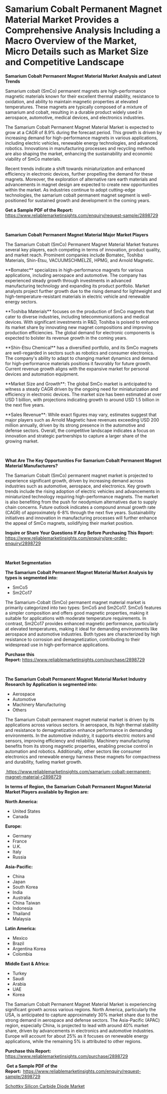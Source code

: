 <p><h1>Samarium Cobalt Permanent Magnet Material Market Provides a Comprehensive Analysis Including a Macro Overview of the Market, Micro Details such as Market Size and Competitive Landscape</h1></p><p><strong>Samarium Cobalt Permanent Magnet Material Market Analysis and Latest Trends</strong></p>
<p><p>Samarium cobalt (SmCo) permanent magnets are high-performance magnetic materials known for their excellent thermal stability, resistance to oxidation, and ability to maintain magnetic properties at elevated temperatures. These magnets are typically composed of a mixture of samarium and cobalt, resulting in a durable product widely used in aerospace, automotive, medical devices, and electronics industries.</p><p>The Samarium Cobalt Permanent Magnet Material Market is expected to grow at a CAGR of 8.9% during the forecast period. This growth is driven by increasing demand for high-performance magnets in various applications, including electric vehicles, renewable energy technologies, and advanced robotics. Innovations in manufacturing processes and recycling methods are also shaping the market, enhancing the sustainability and economic viability of SmCo materials.</p><p>Recent trends indicate a shift towards miniaturization and enhanced efficiency in electronic devices, further propelling the demand for these magnets. Moreover, the exploration of alternative rare earth materials and advancements in magnet design are expected to create new opportunities within the market. As industries continue to adopt cutting-edge technologies, the samarium cobalt permanent magnet segment is well-positioned for sustained growth and development in the coming years.</p></p>
<p><strong>Get a Sample PDF of the Report:&nbsp;</strong> <a href="https://www.reliablemarketinsights.com/enquiry/request-sample/2898729?utm_campaign=2636&utm_medium=2&utm_source=Github&utm_content=ia&utm_term=15032025&utm_id=samarium-cobalt-permanent-magnet-material">https://www.reliablemarketinsights.com/enquiry/request-sample/2898729</a></p>
<p>&nbsp;</p>
<p><strong>Samarium Cobalt Permanent Magnet Material Major Market Players</strong></p>
<p><p>The Samarium Cobalt (SmCo) Permanent Magnet Material Market features several key players, each competing in terms of innovation, product quality, and market reach. Prominent companies include Bomatec, Toshiba Materials, Shin-Etsu, VACUUMSCHMELZE, HPMG, and Arnold Magnetic. </p><p>**Bomatec** specializes in high-performance magnets for various applications, including aerospace and automotive. The company has experienced steady growth through investments in advanced manufacturing technology and expanding its product portfolio. Market analysts project further growth due to the rising demand for lightweight and high-temperature-resistant materials in electric vehicle and renewable energy sectors.</p><p>**Toshiba Materials** focuses on the production of SmCo magnets that cater to diverse industries, including telecommunications and medical devices. With significant investments in R&D, Toshiba is poised to enhance its market share by innovating new magnet compositions and improving production efficiencies. The global demand for electronic components is expected to bolster its revenue growth in the coming years.</p><p>**Shin-Etsu Chemical** has a diversified portfolio, and its SmCo magnets are well-regarded in sectors such as robotics and consumer electronics. The company's ability to adapt to changing market dynamics and demand for high-performance materials positions it favorably for future growth. Current revenue growth aligns with the expansive market for personal devices and automation equipment.</p><p>**Market Size and Growth**: The global SmCo market is anticipated to witness a steady CAGR driven by the ongoing need for miniaturization and efficiency in electronic devices. The market size has been estimated at over USD 1 billion, with projections indicating growth to around USD 1.5 billion in the next five years.</p><p>**Sales Revenue**: While exact figures may vary, estimates suggest that major players such as Arnold Magnetic have revenues exceeding USD 200 million annually, driven by its strong presence in the automotive and defense sectors. Overall, the competitive landscape indicates a focus on innovation and strategic partnerships to capture a larger share of the growing market.</p></p>
<p>&nbsp;</p>
<p><strong>What Are The Key Opportunities For Samarium Cobalt Permanent Magnet Material Manufacturers?</strong></p>
<p><p>The Samarium Cobalt (SmCo) permanent magnet market is projected to experience significant growth, driven by increasing demand across industries such as automotive, aerospace, and electronics. Key growth trends include the rising adoption of electric vehicles and advancements in miniaturized technology requiring high-performance magnets. The market is also benefiting from the push for neodymium alternatives due to supply chain concerns. Future outlook indicates a compound annual growth rate (CAGR) of approximately 6-8% through the next five years. Sustainability initiatives and innovation in manufacturing processes will further enhance the appeal of SmCo magnets, solidifying their market position.</p></p>
<p><strong>Inquire or Share Your Questions If Any Before Purchasing This Report:</strong> <a href="https://www.reliablemarketinsights.com/enquiry/pre-order-enquiry/2898729?utm_campaign=2636&utm_medium=2&utm_source=Github&utm_content=ia&utm_term=15032025&utm_id=samarium-cobalt-permanent-magnet-material">https://www.reliablemarketinsights.com/enquiry/pre-order-enquiry/2898729</a></p>
<p>&nbsp;</p>
<p><strong>Market Segmentation</strong></p>
<p><strong>The Samarium Cobalt Permanent Magnet Material Market Analysis by types is segmented into:</strong></p>
<p><ul><li>SmCo5</li><li>Sm2Co17</li></ul></p>
<p><p>The Samarium-Cobalt (SmCo) permanent magnet material market is primarily categorized into two types: SmCo5 and Sm2Co17. SmCo5 features a simpler composition and offers good magnetic properties, making it suitable for applications with moderate temperature requirements. In contrast, Sm2Co17 provides enhanced magnetic performance, particularly at elevated temperatures, making it ideal for demanding environments like aerospace and automotive industries. Both types are characterized by high resistance to corrosion and demagnetization, contributing to their widespread use in high-performance applications.</p></p>
<p><strong>Purchase this Report:&nbsp;</strong><a href="https://www.reliablemarketinsights.com/purchase/2898729?utm_campaign=2636&utm_medium=2&utm_source=Github&utm_content=ia&utm_term=15032025&utm_id=samarium-cobalt-permanent-magnet-material">https://www.reliablemarketinsights.com/purchase/2898729</a></p>
<p>&nbsp;</p>
<p><strong>The Samarium Cobalt Permanent Magnet Material Market Industry Research by Application is segmented into:</strong></p>
<p><ul><li>Aerospace</li><li>Automotive</li><li>Machinery Manufacturing</li><li>Others</li></ul></p>
<p><p>The Samarium Cobalt permanent magnet material market is driven by its applications across various sectors. In aerospace, its high thermal stability and resistance to demagnetization enhance performance in demanding environments. In the automotive industry, it supports electric motors and sensors, improving efficiency and reliability. Machinery manufacturing benefits from its strong magnetic properties, enabling precise control in automation and robotics. Additionally, other sectors like consumer electronics and renewable energy harness these magnets for compactness and durability, fueling market growth.</p></p>
<p><a href="https://www.reliablemarketinsights.com/samarium-cobalt-permanent-magnet-material-r2898729?utm_campaign=2636&utm_medium=2&utm_source=Github&utm_content=ia&utm_term=15032025&utm_id=samarium-cobalt-permanent-magnet-material">&nbsp;https://www.reliablemarketinsights.com/samarium-cobalt-permanent-magnet-material-r2898729</a></p>
<p><strong>In terms of Region, the Samarium Cobalt Permanent Magnet Material Market Players available by Region are:</strong></p>
<p>
    <p> <strong> North America: </strong>
        <ul>
            <li>United States</li>
            <li>Canada</li>
        </ul>
        </p> 
    <p> <strong> Europe: </strong>
        <ul>
            <li>Germany</li>
            <li>France</li>
            <li>U.K.</li>
            <li>Italy</li>
            <li>Russia</li>
        </ul>
        </p> 
    <p> <strong> Asia-Pacific: </strong>
        <ul>
            <li>China</li>
            <li>Japan</li>
            <li>South Korea</li>
            <li>India</li>
            <li>Australia</li>
            <li>China Taiwan</li>
            <li>Indonesia</li>
            <li>Thailand</li>
            <li>Malaysia</li>
        </ul>
        </p> 
    <p> <strong> Latin America: </strong>
        <ul>
            <li>Mexico</li>
            <li>Brazil</li>
            <li>Argentina Korea</li>
            <li>Colombia</li>
        </ul>
        </p> 
    <p> <strong> Middle East & Africa: </strong>
        <ul>
            <li>Turkey</li>
            <li>Saudi</li>
            <li>Arabia</li>
            <li>UAE</li>
            <li>Korea</li>
        </ul>
    </p>
    </p>
<p><p>The Samarium Cobalt Permanent Magnet Material Market is experiencing significant growth across various regions. North America, particularly the USA, is anticipated to capture approximately 30% market share due to the strong demand in aerospace and defense sectors. The Asia-Pacific (APAC) region, especially China, is projected to lead with around 40% market share, driven by advancements in electronics and automotive industries. Europe will account for about 25% as it focuses on renewable energy applications, while the remaining 5% is attributed to other regions.</p></p>
<p><strong>Purchase this Report: </strong><a href="https://www.reliablemarketinsights.com/purchase/2898729?utm_campaign=2636&utm_medium=2&utm_source=Github&utm_content=ia&utm_term=15032025&utm_id=samarium-cobalt-permanent-magnet-material">https://www.reliablemarketinsights.com/purchase/2898729</a></p>
<p>&nbsp;<strong>Get a Sample PDF of the Report:&nbsp;&nbsp;</strong><a href="https://www.reliablemarketinsights.com/enquiry/request-sample/2898729?utm_campaign=2636&utm_medium=2&utm_source=Github&utm_content=ia&utm_term=15032025&utm_id=samarium-cobalt-permanent-magnet-material">https://www.reliablemarketinsights.com/enquiry/request-sample/2898729</a></p>
<p><strong></strong></p>
<p><p><a href="https://github.com/pelahotayabe/Market-Research-Report-List-1/blob/main/schottky-silicon-carbide-diode-market.md?utm_campaign=2636&utm_medium=2&utm_source=Github&utm_content=ia&utm_term=15032025&utm_id=samarium-cobalt-permanent-magnet-material">Schottky Silicon Carbide Diode Market</a></p></p>